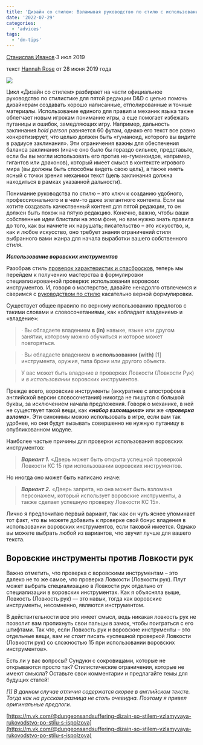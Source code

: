 ```yaml
---
title: 'Дизайн со стилем: Взламывая руководство по стилю с использованием воровских инструментов'
date: '2022-07-29'
categories:
  - 'advices'
tags:
  - 'dm-tips'
---
```


[Станислав Иванов](https://m.vk.com/drakzar)·3 июл 2019

текст [Hannah Rose](https://m.vk.com/away.php?to=http%3A%2F%2Fkoboldpress.com%2Fauthor%2F%3Fauthorname%3DHannah%2520Rose) от 28 июня 2019 года

![](https://cyborgsandmages.com/wp-content/uploads/2022/07/072922_0620_1.png)

Цикл «Дизайн со стилем» разбирает на части официальное руководство по стилистике для пятой редакции D&D с целью помочь дизайнерам создавать хорошо написанные, отполированные и точные материалы. Использование единого для правил и механик языка также облегчает новым игрокам понимание игры, а еще помогает избежать путаницы и ошибок, замедляющих игру. Например, дальность заклинания *hold person* равняется 60 футам, однако его текст все равно конкретизирует, что целью должен быть «гуманоид, которого вы видите в радиусе заклинания». Эти ограничения важны для обеспечения баланса заклинания (иначе оно было бы гораздо сильнее, представьте, если бы вы могли использовать его против не-гуманоидов, например, гигантов или драконов), который имеет смысл в контексте игрового мира (вы должны быть способны видеть свою цель), а также иметь ясный с точки зрения механики текст (цель заклинания должна находиться в рамках указанной дальности).

Понимание руководства по стилю – это ключ к созданию удобного, профессионального и в чем-то даже элегантного контента. Если вы хотите создавать качественный контент для пятой редакции, то он должен быть похож на пятую редакцию. Конечно, важно, чтобы ваши собственные идеи блистали на этом фоне, но вам нужно знать правила до того, как вы начнете их нарушать; писательство – это искусство, и, как и любое искусство, оно требует знания ограничений стиля выбранного вами жанра для начала выработки вашего собственного стиля.

_**Использование воровских инструментов**_

Разобрав стиль [проверок характеристик и спасбросков](https://koboldpress.com/designing-with-style-unlocking-the-style-guide-using-thieves-tools/ 'https://koboldpress.com/designing-with-style-ability-checks-and-saving-throws/'), теперь мы перейдем к получению мастерства в формулировки специализированной проверки: использования воровских инструментов. И, говоря о мастерстве, давайте ненадолго отвлечемся и сверимся с [руководством по стилю](https://www.dmsguild.com/product/DMs-Guild-Creator-Resource--Style-Guide-Resources 'https://www.dmsguild.com/product/267467/DMs-Guild-Creator-Resource--Style-Guide-Resources') касательно верной формулировки.

Существует общее правило по верному использованию предлогов с такими словами и словосочетаниями, как «обладает владением» и «владение»:

> · Вы обладаете владением **в (in)** навыке, языке или другом занятии, которому можно обучиться и которое может повторяться.

> · Вы обладаете владением **в использовании (with)** \[1\] инструмента, оружия, типа брони или другого объекта.

> У вас может быть владение *в* проверках Ловкости (Ловкости Рук) и *в использовании* воровских инструментов.

Прежде всего, воровские инструменты (аккуратнее с апострофом в английской версии словосочетания) никогда не пишутся с большой буквы, за исключением начала предложения. Говоря о механике, в ней не существует такой вещи, как **_«набор взломщика»_** или же «**_проверка взлома_**». Эти синонимы можно использовать в игре, если вам так удобнее, но они будут вызывать совершенно не нужную путаницу в опубликованном модуле.

Наиболее частые причины для проверки использования воровских инструментов:

> **_Вариант 1._** «Дверь может быть открыта успешной проверкой Ловкости КС 15 при использовании воровских инструментов.

Но иногда оно может быть написано иначе:

> **_Вариант 2._** «Дверь запрета, но она может быть взломана персонажем, который использует воровские инструменты, а также сделает успешную проверку Ловкости КС 15».

Лично я предпочитаю первый вариант, так как он чуть яснее упоминает тот факт, что вы можете добавить к проверке свой бонус владения в использовании воровских инструментов, если таковой имеется. Однако вы можете выбрать любой из вариантов, что звучит лучше для вашего текста.

## Воровские инструменты против Ловкости рук

Важно отметить, что проверка с воровскими инструментам – это далеко не то же самое, что проверка Ловкости (Ловкости рук). Плут может выбрать специализацию в Ловкости рук отдельно от специализации в воровских инструментах. Как я объясняла выше, Ловкость (Ловкость рук) — это навык, тогда как воровские инструменты, несомненно, являются инструментом.

В действительности все это имеет смысл, ведь никакая ловкость рук не позволит вам пропихнуть свои пальцы в замок, чтобы поиграться с его штифтами. Так что, если Ловкость рук и воровские инструменты – это отдельные вещи, вам *не стоит* писать «успешной проверкой Ловкости (Ловкости рук) со сложностью 15 при использовании воровских инструментов».

Есть ли у вас вопросы? Сундуки с сокровищами, которые не открываются просто так? Стилистические ограничения, которые не имеют смысла? Оставьте свои комментарии и предлагайте темы для будущих статей!

_\[1\] В данном случае отличия содержатся скорее в английском тексте. Тогда как на русском разница не столь очевидна. Поэтому я привел оригинальные предлоги._

[https://m.vk.com/@dungeonsandsuffering-dizain-so-stilem-vzlamyvaya-rukovodstvo-po-stilu-s-ispolzova](https://m.vk.com/@dungeonsandsuffering-dizain-so-stilem-vzlamyvaya-rukovodstvo-po-stilu-s-ispolzova)
